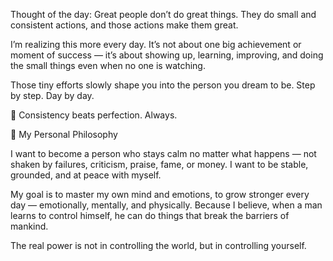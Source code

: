 Thought of the day:
Great people don’t do great things.
They do small and consistent actions,
and those actions make them great.

I’m realizing this more every day.
It’s not about one big achievement or moment of success —
it’s about showing up, learning, improving,
and doing the small things even when no one is watching.

Those tiny efforts slowly shape you into the person you dream to be.
Step by step. Day by day.

💭 Consistency beats perfection. Always.


🌿 My Personal Philosophy

I want to become a person who stays calm no matter what happens —
not shaken by failures, criticism, praise, fame, or money.
I want to be stable, grounded, and at peace with myself.

My goal is to master my own mind and emotions,
to grow stronger every day — emotionally, mentally, and physically.
Because I believe, when a man learns to control himself,
he can do things that break the barriers of mankind.

The real power is not in controlling the world,
but in controlling yourself.
